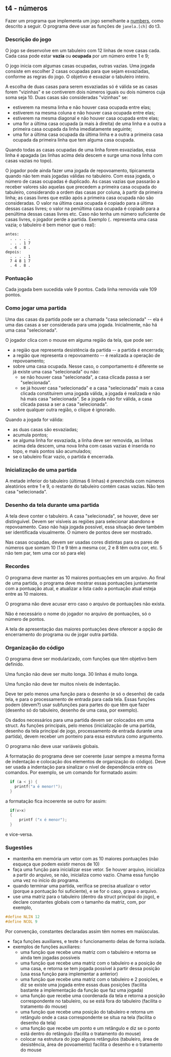## t4 - números

Fazer um programa que implementa um jogo semelhante a [numbers](https://poki.com/en/g/numbers), como descrito a seguir.
O programa deve usar as funções de `janela.[ch]` do t3.

### Descrição do jogo

O jogo se desenvolve em um tabuleiro com 12 linhas de nove casas cada.
Cada casa pode estar **vazia** ou **ocupada** por um número entre 1 e 9;

O jogo inicia com algumas casas ocupadas, outras vazias.
Uma jogada consiste em escolher 2 casas ocupadas para que sejam esvaziadas, conforme as regras do jogo.
O objetivo é esvaziar o tabuleiro inteiro.

A escolha de duas casas para serem esvaziadas só é válida se as casas forem "vizinhas" e se contiverem dois números iguais ou dois números cuja soma seja 10.
Duas casas são consideradas "vizinhas" se:
- estiverem na mesma linha e não houver casa ocupada entre elas;
- estiverem na mesma coluna e não houver casa ocupada entre elas;
- estiverem na mesma diagonal e não houver casa ocupada entre elas;
- uma for a última casa ocupada (a mais à direita) de uma linha e a outra a primeira casa ocupada da linha imediatamente seguinte;
- uma for a última casa ocupada da última linha e a outra a primeira casa ocupada da primeira linha que tem alguma casa ocupada.

Quando todas as casas ocupadas de uma linha forem esvaziadas, essa linha é apagada (as linhas acima dela descem e surge uma nova linha com casas vazias no topo).

O jogador pode ainda fazer uma jogada de repovoamento, tipicamenta quando não tem mais jogadas válidas no tabuleiro. Com essa jogada, o número de casas ocupadas é duplicado.
As casas vazias que passarão a receber valores são aquelas que precedem a primeira casa ocupada do tabuleiro, considerando a ordem das casas por coluna, à partir da primeira linha; as casas livres que estão após a primeira casa ocupada não são consideradas. 
O valor na última casa ocupada é copiado para a última dessas casas livres; o valor na penúltima casa ocupada é copiado para a penúltima dessas casas livres etc.
Caso não tenha um número suficiente de casas livres, o jogador perde a partida.
Exemplo (`.` representa uma casa vazia; o tabuleiro é bem menor que o real):
```
antes:
  . . . . .
  . . . 1 7
  . 4 . 8 .
depois:
  . . . . 1
  7 4 8 1 7
  . 4 . 8 .
```

### Pontuação

Cada jogada bem sucedida vale 9 pontos.
Cada linha removida vale 109 pontos.

### Como jogar uma partida

Uma das casas da partida pode ser a chamada "casa selecionada" -- ela é uma das casas a ser considerada para uma jogada.
Inicialmente, não há uma casa "selecionada".

O jogador clica com o mouse em alguma região da tela, que pode ser:
- a região que representa desistência da partida -- a partida é encerrada;
- a região que representa o repovoamento -- é realizada a operação de repovoamento;
- sobre uma casa ocupada. Nesse caso, o comportamento é diferente se já existe uma casa "selecionada" ou não:
   - se não houver casa "selecionada", a casa clicada passa a ser "selecionada".
   - se já houver casa "selecionada" e a casa "selecionada" mais a casa clicada constituirem uma jogada válida, a jogada é realizada e não há mais casa "selecionada".
     Se a jogada não for válida, a casa clicada passa a ser a casa "selecionada".
- sobre qualquer outra região, o clique é ignorado.

Quando a jogada for válida:
- as duas casas são esvaziadas;
- acumula pontos;
- se alguma linha for esvaziada, a linha deve ser removida, as linhas acima dela descem, uma nova linha com casas vazias é inserida no topo, e mais pontos são acumulados;
- se o tabuleiro ficar vazio, o partida é encerrada.

### Inicialização de uma partida

A metade inferior do tabuleiro (últimas 6 linhas) é preenchida com números aleatórios entre 1 e 9, o restante do tabuleiro contém casas vazias. Não tem casa "selecionada".

### Desenho da tela durante uma partida

A tela deve conter o tabuleiro.
A casa "selecionada", se houver, deve ser distinguível.
Devem ser visíveis as regiões para selecionar abandono e repovoamento.
Caso não haja jogada possível, essa situação deve também ser identificada visualmente.
O número de pontos deve ser mostrado.

Nas casas ocupadas, devem ser usadas cores distintas para os pares de números que somam 10 (1 e 9 têm a mesma cor, 2 e 8 têm outra cor, etc. 5 não tem par, tem uma cor só para ele)

### Recordes

O programa deve manter as 10 maiores pontuações em um arquivo.
Ao final de uma partida, o programa deve mostrar essas pontuações juntamente com a pontuação atual, e atualizar a lista cado a pontuação atual esteja entre as 10 maiores.

O programa não deve acusar erro caso o arquivo de pontuações não exista.

Não é necessário o nome do jogador no arquivo de pontuações, só o número de pontos.

A tela de apresentação das maiores pontuações deve oferecer a opção de encerramento do programa ou de jogar outra partida.

### Organização do código

O programa deve ser modularizado, com funções que têm objetivo bem definido.

Uma função não deve ser muito longa. 30 linhas é muito longa.

Uma função não deve ter muitos níveis de indentação.

Deve ter pelo menos uma função para o desenho (e só o desenho) de cada tela, e para o processamento de entrada para cada tela. Essas funções podem (devem?) usar subfunções para partes do que têm que fazer (desenho só do tabuleiro, desenho de uma casa, por exemplo).

Os dados necessários para uma partida devem ser colocados em uma struct. As funções principais, pelo menos (inicialização de uma partida, desenho da tela principal de jogo, processamento de entrada durante uma partida), devem receber um ponteiro para essa estrutura como argumento.

O programa não deve usar variáveis globais.

A formatação do programa deve ser coerente (usar sempre a mesma forma de indentação e colocação dos elementos de organização do código). Deve ser usada a indentação para sinalizar o nível de dependência entre os comandos.
Por exemplo, se um comando for formatado assim:
```c
  if (a < j) {
    printf("a é menor!");
  }
```
a formatação fica incoerente se outro for assim:
```c
  if(v>x)
  {
      printf ("x é menor");
  }
```
e vice-versa.

### Sugestões

- mantenha em memória um vetor com as 10 maiores pontuações (não esqueça que podem existir menos de 10)
- faça uma função para inicializar esse vetor. Se houver arquivo, inicializa a partir do arquivo, se não, inicializa como vazio. Chama essa função uma vez no início do programa.
- quando terminar uma partida, verifica se precisa atualizar o vetor (porque a pontuação foi suficiente), e se for o caso, grava o arquivo.
- use uma matriz para o tabuleiro (dentro da struct principal do jogo), e declare constantes globais com o tamanho da matriz, com, por exemplo,
```c
#define NLIN 12
#define NCOL 9
```
   Por convenção, constantes declaradas assim têm nomes em maiúsculas.
- faça funções auxiliares, e teste o funcionamento delas de forma isolada.
- exemplos de funções auxiliares:
   - uma função que recebe uma matriz com o tabuleiro e retorna se ainda tem jogadas possíveis
   - uma função que recebe uma matriz com o tabuleiro e a posição de uma casa, e retorna se tem jogada possível à partir dessa posição (usa essa função para implementar a anterior)
   - uma função que recebe uma matriz com o tabuleiro e 2 posições, e diz se existe uma jogada entre essas duas posições (facilita bastante a implementação da função que faz uma jogada)
   - uma função que recebe uma coordenada da tela e retorna a posição correspondente no tabuleiro, ou se está fora do tabuleiro (facilita o tratamento do mouse)
   - uma função que recebe uma posição do tabuleiro e retorna um retângulo onde a casa correspondente se situa na tela (facilita o desenho da tela)
   - uma função que recebe um ponto e um retângulo e diz se o ponto está dentro do retângulo (facilita o tratamento do mouse)
   - colocar na estrutura do jogo alguns retângulos (tabuleiro, área de desistência, área de povoamento) facilita o desenho e o tratamento do mouse
